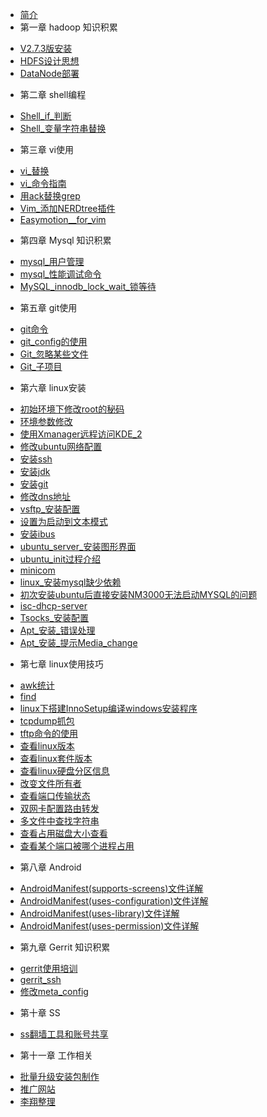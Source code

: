 
* [简介](README.md)
* 第一章 hadoop 知识积累
 - [V2.7.3版安装](hadoop/部署hadoop2.7.3.md)
 - [HDFS设计思想](hadoop/HDFS架构和设计思想.md)
 - [DataNode部署](hadoop/如何快速复制一个DataNode.md)
* 第二章 shell编程
 - [Shell_if_判断](linux/shell/Shell_if_判断.md)
 - [Shell_变量字符串替换](linux/shell/Shell_变量字符串替换.md)
* 第三章 vi使用
 - [vi_替换](linux/vi/vi_替换.md)
 - [vi_命令指南](linux/vi/vi_命令指南.md)
 - [用ack替换grep](linux/vi/用ack替换grep.md)
 - [Vim_添加NERDtree插件](linux/vi/Vim_添加NERDtree插件.md)
 - [Easymotion__for_vim](linux/vi/Easymotion__for_vim.md)
* 第四章 Mysql 知识积累
 - [mysql_用户管理](mysql/mysql_用户管理.md)
 - [mysql_性能调试命令](mysql/mysql_性能调试命令.md)
 - [MySQL_innodb_lock_wait_锁等待](mysql/MySQL_innodb_lock_wait_锁等待.md)
* 第五章 git使用
 - [git命令](linux/git/git命令.md)
 - [git_config的使用](linux/git/git_config的使用.md)
 - [Git_忽略某些文件](linux/git/Git_忽略某些文件.md)
 - [Git_子项目](linux/git/Git_子项目.md)
* 第六章 linux安装
 - [初始环境下修改root的秘码](linux/安装/初始环境下修改root的秘码.md)
 - [环境参数修改](linux/安装/环境参数修改.md)
 - [使用Xmanager远程访问KDE_2](linux/安装/如何设置Linux使用Xmanager远程访问KDE_2.md)
 - [修改ubuntu网络配置](linux/安装/修改ubuntu网络配置.md)
 - [安装ssh](linux/安装/安装ssh.md)
 - [安装jdk](linux/安装/安装jdk.md)
 - [安装git](linux/安装/安装git.md)
 - [修改dns地址](linux/安装/修改dns地址.md)
 - [vsftp_安装配置](linux/安装/vsftp_安装配置.md)
 - [设置为启动到文本模式](linux/安装/ubuntu_设置为启动到文本模式.md)
 - [安装ibus](linux/安装/ubuntu_安装ibus.md)
 - [ubuntu_server_安装图形界面](linux/安装/ubuntu_server_安装图形界面.md)
 - [ubuntu_init过程介绍](linux/安装/ubuntu_init过程介绍.md)
 - [minicom](linux/安装/minicom.md)
 - [linux_安装mysql缺少依赖](linux/安装/linux_安装mysql缺少依赖.md)
 - [初次安装ubuntu后直接安装NM3000无法启动MYSQL的问题](linux/安装/初次安装ubuntu后直接安装NM3000无法启动MYSQL的问题.md)
 - [isc-dhcp-server](linux/安装/isc-dhcp-server.md)
 - [Tsocks_安装配置](linux/安装/Tsocks_安装配置.md)
 - [Apt_安装_错误处理](linux/安装/Apt_安装_错误处理.md)
 - [Apt_安装_提示Media_change](linux/安装/Apt_安装_提示Media_change.md)
* 第七章 linux使用技巧
 - [awk统计](linux/技巧/awk统计.md)
 - [find](linux/技巧/find.md)
 - [linux下搭建InnoSetup编译windows安装程序](linux/技巧/linux下搭建InnoSetup编译windows安装程序.md)
 - [tcpdump抓包](linux/技巧/tcpdump抓包.md)
 - [tftp命令的使用](linux/技巧/tftp命令的使用.md)
 - [查看linux版本](linux/技巧/查看linux版本.md)
 - [查看linux套件版本](linux/技巧/查看linux套件版本.md)
 - [查看linux硬盘分区信息](linux/技巧/查看linux硬盘分区信息.md)
 - [改变文件所有者](linux/技巧/改变文件所有者.md)
 - [查看端口传输状态](linux/技巧/查看端口传输状态.md)
 - [双网卡配置路由转发](linux/技巧/双网卡配置路由转发.md)
 - [多文件中查找字符串](linux/技巧/多文件中查找字符串.md)
 - [查看占用磁盘大小查看](linux/技巧/查看占用磁盘大小查看.md)
 - [查看某个端口被哪个进程占用](linux/技巧/查看某个端口被哪个进程占用.md)
* 第八章 Android
 - [AndroidManifest(supports-screens)文件详解](android/AndroidManifest(supports-screens)文件详解.md)
 - [AndroidManifest(uses-configuration)文件详解](android/AndroidManifest(uses-configuration)文件详解.md)
 - [AndroidManifest(uses-library)文件详解](android/AndroidManifest(uses-library)文件详解.md)
 - [AndroidManifest(uses-permission)文件详解](android/AndroidManifest(uses-permission)文件详解.md)
* 第九章 Gerrit 知识积累
 - [gerrit使用培训](gerrit/gerrit使用培训.md)
 - [gerrit_ssh](gerrit/gerrit_ssh.md)
 - [修改meta_config](gerrit/修改meta_config.md)
* 第十章 SS
 - [ss翻墙工具和账号共享](ss/ss翻墙工具和账号共享.md)
* 第十一章 工作相关
 - [批量升级安装包制作](work/批量升级安装包制作.md)
 - [推广网站](http://172.17.1.251:8110/spread)
 - [李翔整理](http://172.17.1.251:8110/dm/dm.html)
